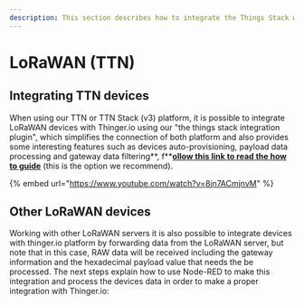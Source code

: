 ```yaml
---
description: This section describes how to integrate the Things Stack with Thinger.io
---
```


# LoRaWAN (TTN)

## Integrating TTN devices

When using our TTN or TTN Stack (v3) platform, it is possible to integrate LoRaWAN devices with Thinger.io using our "the things stack integration plugin", which simplifies the connection of both platform and also provides some interesting features such as devices auto-provisioning, payload data processing and gateway data filtering**, f**[**ollow this link to read the how to guide**](../plugins/the-things-stack.md) (this is the option we recommend).&#x20;

{% embed url="https://www.youtube.com/watch?v=8jn7ACmjnvM" %}

## Other LoRaWAN devices

Working with other LoRaWAN servers it is also possible to integrate devices with thinger.io platform by forwarding data from the LoRaWAN server, but note that in this case, RAW data will be received including the gateway information and the hexadecimal payload value that needs the be processed. The next steps explain how to use Node-RED to make this integration and process the devices data in order to make a proper integration with Thinger.io:&#x20;
